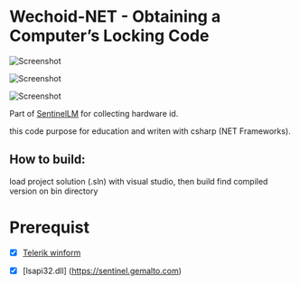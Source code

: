 # Wechoid-NET - Obtaining a Computer’s Locking Code

![Screenshot]()

![Screenshot]()

![Screenshot]()

Part of [SentinelLM](https://sentinel.gemalto.com) for collecting hardware id. 

this code purpose for education and writen with csharp (NET Frameworks). 

## How to build:

load project solution (.sln) with visual studio, then build find compiled version on bin directory

# Prerequist

- [x] [Telerik winform](https://www.telerik.com)

- [x] [lsapi32.dll] (https://sentinel.gemalto.com)
